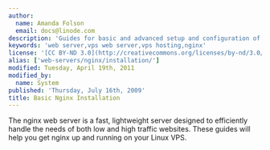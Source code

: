 ```yaml
---
author:
  name: Amanda Folson
  email: docs@linode.com
description: 'Guides for basic and advanced setup and configuration of nginx.'
keywords: 'web server,vps web server,vps hosting,nginx'
license: '[CC BY-ND 3.0](http://creativecommons.org/licenses/by-nd/3.0/us/)'
alias: ['web-servers/nginx/installation/']
modified: Tuesday, April 19th, 2011
modified_by:
  name: System
published: 'Thursday, July 16th, 2009'
title: Basic Nginx Installation
---
```


The nginx web server is a fast, lightweight server designed to efficiently handle the needs of both low and high traffic websites. These guides will help you get nginx up and running on your Linux VPS.
